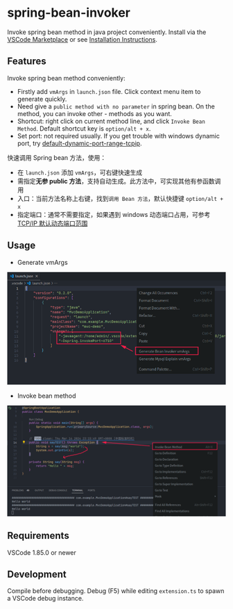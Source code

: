 # spring-bean-invoker

Invoke spring bean method in java project conveniently. Install via the [VSCode Marketplace](https://marketplace.visualstudio.com/items?itemName=newhoo.spring-bean-invoker) or see [Installation Instructions](https://code.visualstudio.com/api/working-with-extensions/publishing-extension#packaging-extensions).

## Features

Invoke spring bean method conveniently:

- Firstly add `vmArgs` in `launch.json` file. Click context menu item to generate quickly.
- Need give a `public method with no parameter` in spring bean. On the method, you can invoke other - methods as you want.
- Shortcut: right click on current method line, and click `Invoke Bean Method`. Default shortcut key is `option/alt + x`.
- Set port: not required usually. If you get trouble with windows dynamic port, try [default-dynamic-port-range-tcpip](https://learn.microsoft.com/en-US/troubleshoot/windows-server/networking/default-dynamic-port-range-tcpip-chang).

快速调用 Spring bean 方法，使用：

- 在 `launch.json` 添加 `vmArgs`，可右键快速生成
- 需指定**无参 public 方法**，支持自动生成。此方法中，可实现其他有参函数调用
- 入口：当前方法名称上右键，找到`调用 Bean 方法`，默认快捷键 `option/alt + x`
- 指定端口：通常不需要指定，如果遇到 windows 动态端口占用，可参考 [TCP/IP 默认动态端口范围](https://learn.microsoft.com/zh-CN/troubleshoot/windows-server/networking/default-dynamic-port-range-tcpip-chang)

## Usage

- Generate vmArgs

![Generate vmArgs](docs/launch.png)

- Invoke bean method

![](docs/invoke.png)

## Requirements

VSCode 1.85.0 or newer

## Development

Compile before debugging. Debug (F5) while editing `extension.ts` to spawn a VSCode debug instance.
